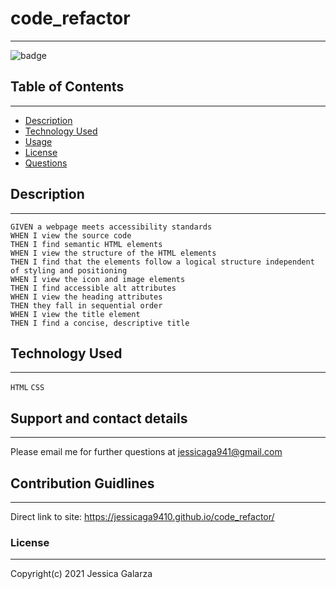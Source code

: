 # code_refactor
---------
![badge](https://img.shields.io/badge/license-MIT-ff69b4)

## Table of Contents
---------
- [Description](#description)
- [Technology Used](#technology-used)
- [Usage](#usage)
- [License](#license)
- [Questions](#questions)

## Description
---------
```
GIVEN a webpage meets accessibility standards
WHEN I view the source code
THEN I find semantic HTML elements
WHEN I view the structure of the HTML elements
THEN I find that the elements follow a logical structure independent of styling and positioning
WHEN I view the icon and image elements
THEN I find accessible alt attributes
WHEN I view the heading attributes
THEN they fall in sequential order
WHEN I view the title element
THEN I find a concise, descriptive title
```
## Technology Used
---------
```HTML```
```CSS```

## Support and contact details
---------
Please email me for further questions at jessicaga941@gmail.com

## Contribution Guidlines
---------
Direct link to site: https://jessicaga9410.github.io/code_refactor/

### License
---------
Copyright(c) 2021 Jessica Galarza